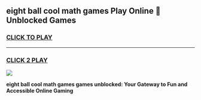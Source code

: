 
## eight ball cool math games Play Online 👋 Unblocked Games
<h3>
<a href="https://news.freeplayer.one?title=eight_ball_cool_math_games&ref=17CMG">CLICK TO PLAY</a></h3>
<hr>

<h3>
<a href="https://news.freeplayer.one?title=eight_ball_cool_math_games&ref=17CMG">CLICK 2 PLAY</a>
  
</h3>

<a href="https://news.freeplayer.one?title=eight_ball_cool_math_games&ref=17CMG/"><img src="https://clearcache.store/games.png"></a>


**eight ball cool math games games unblocked: Your Gateway to Fun and Accessible Online Gaming**
